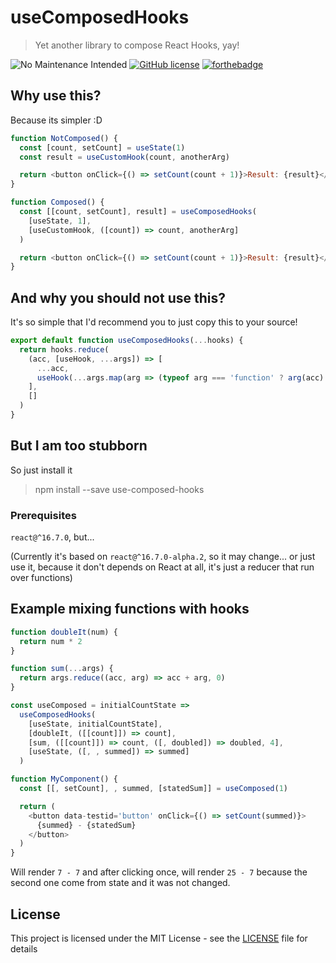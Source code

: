 # useComposedHooks

> Yet another library to compose React Hooks, yay!

![No Maintenance Intended](http://unmaintained.tech/badge.svg)
[![GitHub license](https://img.shields.io/github/license/ninetails/use-composed-hooks.svg)](https://github.com/ninetails/use-composed-hooks/blob/master/LICENSE)
[![forthebadge](https://forthebadge.com/images/badges/you-didnt-ask-for-this.svg)](https://github.com/ninetails/use-composed-hooks/)

## Why use this?

Because its simpler :D

```js
function NotComposed() {
  const [count, setCount] = useState(1)
  const result = useCustomHook(count, anotherArg)

  return <button onClick={() => setCount(count + 1)}>Result: {result}</button>
}

function Composed() {
  const [[count, setCount], result] = useComposedHooks(
    [useState, 1],
    [useCustomHook, ([count]) => count, anotherArg]
  )

  return <button onClick={() => setCount(count + 1)}>Result: {result}</button>
}
```

## And why you should not use this?

It's so simple that I'd recommend you to just copy this to your source!

```js
export default function useComposedHooks(...hooks) {
  return hooks.reduce(
    (acc, [useHook, ...args]) => [
      ...acc,
      useHook(...args.map(arg => (typeof arg === 'function' ? arg(acc) : arg)))
    ],
    []
  )
}
```

## But I am too stubborn

So just install it

> npm install --save use-composed-hooks

### Prerequisites

`react@^16.7.0`, but...

(Currently it's based on `react@^16.7.0-alpha.2`, so it may change... or just use it, because it don't depends on React at all, it's just a reducer that run over functions)

## Example mixing functions with hooks

```js
function doubleIt(num) {
  return num * 2
}

function sum(...args) {
  return args.reduce((acc, arg) => acc + arg, 0)
}

const useComposed = initialCountState =>
  useComposedHooks(
    [useState, initialCountState],
    [doubleIt, ([[count]]) => count],
    [sum, ([[count]]) => count, ([, doubled]) => doubled, 4],
    [useState, ([, , summed]) => summed]
  )

function MyComponent() {
  const [[, setCount], , summed, [statedSum]] = useComposed(1)

  return (
    <button data-testid='button' onClick={() => setCount(summed)}>
      {summed} - {statedSum}
    </button>
  )
}
```

Will render `7 - 7` and after clicking once, will render `25 - 7` because the second one come from state and it was not changed.

## License

This project is licensed under the MIT License - see the [LICENSE](LICENSE) file for details
